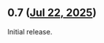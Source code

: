 ## 0.7 ([Jul 22, 2025](https://github.com/ramensoftware/windhawk-mods/blob/8c144cc61e4f31a8d9443ed84d19516b484bd09d/mods/internet-status-indicator.wh.cpp))

Initial release.
